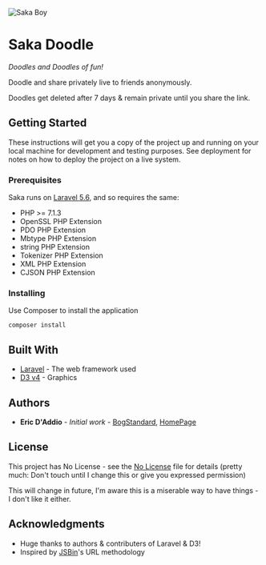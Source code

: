 ![Saka Boy](https://raw.githubusercontent.com/bogstandard/Saka/blob/master/public/img/logo.png)

# Saka Doodle

*Doodles and Doodles of fun!*

Doodle and share privately live to friends anonymously.

Doodles get deleted after 7 days & remain private until you share the link.


## Getting Started

These instructions will get you a copy of the project up and running on your local machine for development and testing purposes. See deployment for notes on how to deploy the project on a live system.

### Prerequisites

Saka runs on [Laravel 5.6](https://laravel.com/docs/5.6/installation), and so requires the same:

- PHP >= 7.1.3
- OpenSSL PHP Extension
- PDO PHP Extension
- Mbtype PHP Extension
- string PHP Extension
- Tokenizer PHP Extension
- XML PHP Extension
- CJSON PHP Extension

### Installing

Use Composer to install the application

```
composer install
```


## Built With

* [Laravel](https://laravel.com/docs/5.6/installation) - The web framework used
* [D3 v4](https://d3js.org/) - Graphics

## Authors

* **Eric D'Addio** - *Initial work* - [BogStandard](https://github.com/BogStandard), [HomePage](http://ericdaddio.co.uk)

## License

This project has No License - see the [No License](https://choosealicense.com/no-permission/) file for details (pretty much: Don't touch until I change this or give you expressed permission)

This will change in future, I'm aware this is a miserable way to have things - I don't like it either.

## Acknowledgments

* Huge thanks to authors & contributers of Laravel & D3!
* Inspired by [JSBin](http://jsbin.com)'s URL methodology
